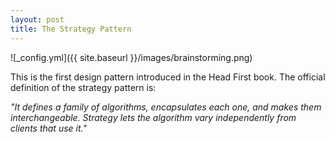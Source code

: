 ```yaml
---
layout: post
title: The Strategy Pattern
---
```


![_config.yml]({{ site.baseurl }}/images/brainstorming.png)

This is the first design pattern introduced in the Head First book. The official definition of the strategy pattern is:

*"It defines a family of algorithms,
encapsulates each one, and makes them interchangeable.
Strategy lets the algorithm vary independently from
clients that use it."*
